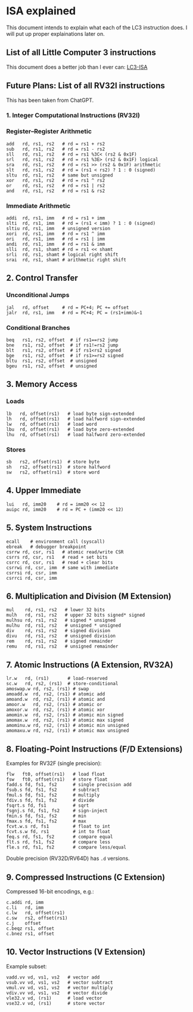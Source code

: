 # ISA explained
This document intends to explain what each of the LC3 instruction does. I will put up proper explainations later on. 

## List of all Little Computer 3 instructions
This document does a better job than I ever can: [LC3-ISA](https://www.jmeiners.com/lc3-vm/supplies/lc3-isa.pdf)

## Future Plans: List of all RV32I instructions
This has been taken from ChatGPT.
### 1. Integer Computational Instructions (RV32I)

### Register–Register Arithmetic

```
add   rd, rs1, rs2   # rd = rs1 + rs2
sub   rd, rs1, rs2   # rd = rs1 - rs2
sll   rd, rs1, rs2   # rd = rs1 %3C< (rs2 & 0x1F)
srl   rd, rs1, rs2   # rd = rs1 %3E> (rs2 & 0x1F) logical
sra   rd, rs1, rs2   # rd = rs1 >> (rs2 & 0x1F) arithmetic
slt   rd, rs1, rs2   # rd = (rs1 < rs2) ? 1 : 0 (signed)
sltu  rd, rs1, rs2   # same but unsigned
xor   rd, rs1, rs2   # rd = rs1 ^ rs2
or    rd, rs1, rs2   # rd = rs1 | rs2
and   rd, rs1, rs2   # rd = rs1 & rs2
```

### Immediate Arithmetic

```
addi  rd, rs1, imm   # rd = rs1 + imm
slti  rd, rs1, imm   # rd = (rs1 < imm) ? 1 : 0 (signed)
sltiu rd, rs1, imm   # unsigned version
xori  rd, rs1, imm   # rd = rs1 ^ imm
ori   rd, rs1, imm   # rd = rs1 | imm
andi  rd, rs1, imm   # rd = rs1 & imm
slli  rd, rs1, shamt # rd = rs1 << shamt
srli  rd, rs1, shamt # logical right shift
srai  rd, rs1, shamt # arithmetic right shift
```



## 2. Control Transfer

### Unconditional Jumps

```
jal   rd, offset     # rd = PC+4; PC += offset
jalr  rd, rs1, imm   # rd = PC+4; PC = (rs1+imm)&~1
```

### Conditional Branches

```
beq   rs1, rs2, offset  # if rs1==rs2 jump
bne   rs1, rs2, offset  # if rs1!=rs2 jump
blt   rs1, rs2, offset  # if rs1<rs2 signed
bge   rs1, rs2, offset  # if rs1>=rs2 signed
bltu  rs1, rs2, offset  # unsigned
bgeu  rs1, rs2, offset  # unsigned
```



## 3. Memory Access

### Loads

```
lb   rd, offset(rs1)   # load byte sign-extended
lh   rd, offset(rs1)   # load halfword sign-extended
lw   rd, offset(rs1)   # load word
lbu  rd, offset(rs1)   # load byte zero-extended
lhu  rd, offset(rs1)   # load halfword zero-extended
```

### Stores

```
sb   rs2, offset(rs1)  # store byte
sh   rs2, offset(rs1)  # store halfword
sw   rs2, offset(rs1)  # store word
```



## 4. Upper Immediate

```
lui   rd, imm20    # rd = imm20 << 12
auipc rd, imm20    # rd = PC + (imm20 << 12)
```



## 5. System Instructions

```
ecall    # environment call (syscall)
ebreak   # debugger breakpoint
csrrw rd, csr, rs1   # atomic read/write CSR
csrrs rd, csr, rs1   # read + set bits
csrrc rd, csr, rs1   # read + clear bits
csrrwi rd, csr, imm  # same with immediate
csrrsi rd, csr, imm
csrrci rd, csr, imm
```



## 6. Multiplication and Division (M Extension)

```
mul    rd, rs1, rs2   # lower 32 bits
mulh   rd, rs1, rs2   # upper 32 bits signed* signed
mulhsu rd, rs1, rs2   # signed * unsigned
mulhu  rd, rs1, rs2   # unsigned * unsigned
div    rd, rs1, rs2   # signed division
divu   rd, rs1, rs2   # unsigned division
rem    rd, rs1, rs2   # signed remainder
remu   rd, rs1, rs2   # unsigned remainder
```



## 7. Atomic Instructions (A Extension, RV32A)

```
lr.w   rd, (rs1)       # load-reserved
sc.w   rd, rs2, (rs1)  # store-conditional
amoswap.w rd, rs2, (rs1) # swap
amoadd.w  rd, rs2, (rs1) # atomic add
amoand.w  rd, rs2, (rs1) # atomic and
amoor.w   rd, rs2, (rs1) # atomic or
amoxor.w  rd, rs2, (rs1) # atomic xor
amomin.w  rd, rs2, (rs1) # atomic min signed
amomax.w  rd, rs2, (rs1) # atomic max signed
amominu.w rd, rs2, (rs1) # atomic min unsigned
amomaxu.w rd, rs2, (rs1) # atomic max unsigned
```



## 8. Floating-Point Instructions (F/D Extensions)

Examples for RV32F (single precision):

```
flw   ft0, offset(rs1)   # load float
fsw   ft0, offset(rs1)   # store float
fadd.s fd, fs1, fs2      # single precision add
fsub.s fd, fs1, fs2      # subtract
fmul.s fd, fs1, fs2      # multiply
fdiv.s fd, fs1, fs2      # divide
fsqrt.s fd, fs1          # sqrt
fsgnj.s fd, fs1, fs2     # sign-inject
fmin.s fd, fs1, fs2      # min
fmax.s fd, fs1, fs2      # max
fcvt.w.s rd, fs1         # float to int
fcvt.s.w fd, rs1         # int to float
feq.s rd, fs1, fs2       # compare equal
flt.s rd, fs1, fs2       # compare less
fle.s rd, fs1, fs2       # compare less/equal
```

Double precision (RV32D/RV64D) has `.d` versions.


## 9. Compressed Instructions (C Extension)

Compressed 16-bit encodings, e.g.:

```
c.addi rd, imm
c.li   rd, imm
c.lw   rd, offset(rs1)
c.sw   rs2, offset(rs1)
c.j    offset
c.beqz rs1, offset
c.bnez rs1, offset
```

## 10. Vector Instructions (V Extension)

Example subset:

```
vadd.vv vd, vs1, vs2   # vector add
vsub.vv vd, vs1, vs2   # vector subtract
vmul.vv vd, vs1, vs2   # vector multiply
vdiv.vv vd, vs1, vs2   # vector divide
vle32.v vd, (rs1)      # load vector
vse32.v vd, (rs1)      # store vector
```
